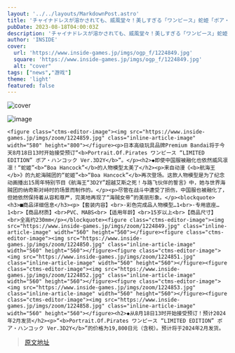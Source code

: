 ```yaml
---
layout: '../../layouts/MarkdownPost.astro'
title: 'チャイナドレスが溶かされても、威風堂々！美しすぎる「ワンピース」蛇姫「ボア・ハンコック」フィギュアが予約受付開始'
pubDate: 2023-08-18T04:00:03Z
description: 'チャイナドレスが溶かされても、威風堂々！美しすぎる「ワンピース」蛇姫「ボア・ハンコック」フィギュアが予約受付開始'
author: 'INSIDE'
cover:
  url: 'https://www.inside-games.jp/imgs/ogp_f/1224849.jpg'
  square: 'https://www.inside-games.jp/imgs/ogp_f/1224849.jpg'
  alt: "cover"
tags: ["news","游戏"]
theme: 'light'
featured: false
---
```


![cover](https://www.inside-games.jp/imgs/ogp_f/1224849.jpg)

![image](https://www.inside-games.jp/imgs/zoom/1224859.jpg)

    <figure class="ctms-editor-image"><img src="https://www.inside-games.jp/imgs/zoom/1224859.jpg" class="inline-article-image" width="580" height="800"></figure><p>日本高级玩具品牌Premium Bandai将于今天8月18日13时开始接受预订“<b>Portrait.Of.Pirates ワンピース “LIMITED EDITION” ボア・ハンコック Ver.3D2Y</b>”。</p><h2>◆即使中国服被融化也依然威风凛凛！“蛇姬”<b>“Boa Hancock”</b>的人物模型太美了</h2><p>来自动漫《<b>航海王</b>》的九蛇海贼团的“蛇姬”<b>“Boa Hancock”</b>再次登场。这款人物模型是为了纪念动画播出15周年特别节目《航海王“3D2Y”超越艾斯之死！与路飞伙伴的誓言》中，她与世界海贼团的纳奇斯对峙时的场景而制作的。</p><p>尽管在战斗中遭受了损伤，中国服也被融化了，但她依然保持着从容和尊严，完美地再现了“海贼女帝”的美丽形象。</p><blockquote><h3>■商品详细信息</h3><p>【套装内容】<br>·彩色完成品人物模型…1<br>·专用底座…1<br>【商品材质】<br>PVC、MABS<br>【适用年龄】<br>15岁以上<br>【商品尺寸】<br>全高约230mm</p></blockquote><figure class="ctms-editor-image"><img src="https://www.inside-games.jp/imgs/zoom/1224849.jpg" class="inline-article-image" width="560" height="560"></figure><figure class="ctms-editor-image"><img src="https://www.inside-games.jp/imgs/zoom/1224850.jpg" class="inline-article-image" width="560" height="560"></figure><figure class="ctms-editor-image"><img src="https://www.inside-games.jp/imgs/zoom/1224851.jpg" class="inline-article-image" width="560" height="560"></figure><figure class="ctms-editor-image"><img src="https://www.inside-games.jp/imgs/zoom/1224852.jpg" class="inline-article-image" width="560" height="560"></figure><figure class="ctms-editor-image"><img src="https://www.inside-games.jp/imgs/zoom/1224853.jpg" class="inline-article-image" width="560" height="560"></figure><figure class="ctms-editor-image"><img src="https://www.inside-games.jp/imgs/zoom/1224858.jpg" class="inline-article-image" width="560" height="560"></figure><h2>◆从8月18日13时开始接受预订！预计2024年2月发货</h2><p>“<b>Portrait.Of.Pirates ワンピース “LIMITED EDITION” ボア・ハンコック Ver.3D2Y</b>”的价格为19,800日元（含税）。预计将于2024年2月发货。

>[原文地址](https://www.inside-games.jp/article/2023/08/18/147912.html)  